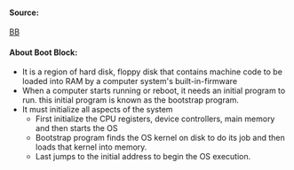 #### Source:
[BB](https://www.javatpoint.com/boot-block-and-bad-block-in-operating-system)


#### About Boot Block:

* It is a region of hard disk, floppy disk that contains machine code to be loaded into RAM by a computer system's built-in-firmware
* When a computer starts running or reboot, it needs an initial program to run. this initial program is known as the bootstrap program.
* It must initialize all aspects of the system
	* First initialize the CPU registers, device controllers, main memory and then starts the OS
	* Bootstrap program finds the OS kernel on disk to do its job and then loads that kernel into memory.
	* Last jumps to the initial address to begin the OS execution.

